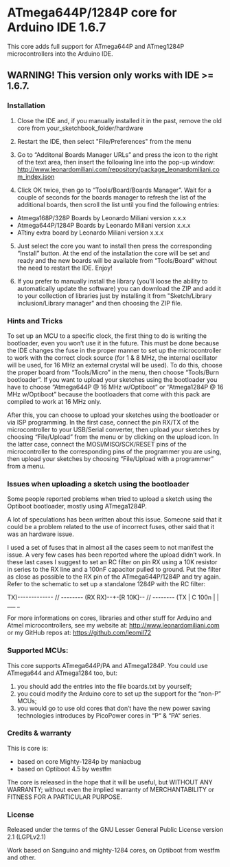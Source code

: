 # ATmega644P/1284P core for Arduino IDE 1.6.7

This core adds full support for ATmega644P and ATmeg1284P microcontrollers
into the Arduino IDE.

## WARNING! This version only works with IDE >= 1.6.7.


### Installation

1) Close the IDE and, if you manually installed it in the past, remove the 
old core from your_sketchbook_folder/hardware

2) Restart the IDE, then select "File/Preferences" from the menu

3) Go to “Additonal Boards Manager URLs” and press the icon to the right
of the text area, then insert the following line into the pop-up window:
http://www.leonardomiliani.com/repository/package_leonardomiliani.com_index.json

4) Click OK twice, then go to “Tools/Board/Boards Manager”. Wait for a
couple of seconds for the boards manager to refresh the list of the additional
boards, then scroll the list until you find the following entries:
- Atmega168P/328P Boards by Leonardo Miliani version x.x.x
- Atmega644P/1284P Boards by Leonardo Miliani version x.x.x
- ATtiny extra board by Leonardo Miliani version x.x.x

5) Just select the core you want to install then press the corresponding
“Install” button. At the end of the installation the core will be set and
ready and the new boards will be available from “Tools/Board” without
the need to restart the IDE. Enjoy!

6) If you prefer to manually install the library (you'll loose the ability to automatically
update the software) you can download the ZIP and add it to your collection of libraries
just by installing it from "Sketch/Library inclusion/Library manager" and then choosing the ZIP file.


### Hints and Tricks

To set up an MCU to a specific clock, the first thing to do is writing the bootloader, even you won’t use it in the future.
This must be done because the IDE changes the fuse in the proper manner to set up the microcontroller to work with the correct
clock source (for 1 & 8 MHz, the internal oscillator will be used, for 16 MHz an external crystal will be used).
To do this, choose the proper board from “Tools/Micro” in the menu, then choose “Tools/Burn bootloader”. If you want to upload
your sketches using the bootloader you have to choose “Atmega644P @ 16 MHz w/Optiboot” or “Atmega1284P @ 16 MHz w/Optiboot” because
the bootloaders that come with this pack are compiled to work at 16 MHz only.

After this, you can choose to upload your sketches using the bootloader or via ISP programming. In the first case, connect
the pin RX/TX of the microcontroller to your USB/Serial converter, then upload your sketches by choosing “File/Upload” from the menu or
by clicking on the upload icon.
In the latter case, connect the MOSI/MISO/SCK/RESET pins of the microcontroller to the corresponding pins of the programmer you are
using, then upload your sketches by choosing “File/Upload with a programmer” from a menu.


### Issues when uploading a sketch using the bootloader

Some people reported problems when tried to upload a sketch using the Optiboot bootloader, mostly
using ATmega1284P.

A lot of speculations has been written about this issue. Someone said that it could be a problem
related to the use of incorrect fuses, other said that it was an hardware issue.

I used a set of fuses that in almost all the cases seem to not manifest the issue. A very few
cases has been reported where the upload didn’t work. In these last cases I suggest to set an
RC filter on pin RX using a 10K resistor in series to the RX line and a 100nF capacitor pulled
to ground. Put the filter as close as possible to the RX pin of the ATmega644P/1284P and try
again. Refer to the schematic to set up a standalone 1284P with the RC filter:

TX)------------- // -------- (RX
RX)--+-[R 10K]-- // -------- (TX
     |
   C 100n
     |
     |
    ___
     _
     

For more informations on cores, libraries and other stuff for Arduino and Atmel
microcontrollers, see my website at: http://www.leonardomiliani.com
or my GitHub repos at: https://github.com/leomil72

### Supported MCUs:

This core supports ATmega644P/PA and ATmega1284P.
You could use ATmega644 and ATmega1284 too, but:
1) you should add the entries into the file boards.txt by yourself;
2) you could modify the Arduino core to set up the support for the “non-P” MCUs;
2) you would go to use old cores that don’t have the new power saving technologies introduces by PicoPower cores in “P“ & “PA“ series.


### Credits & warranty

This is core is: 
- based on core Mighty-1284p by maniacbug
- based on Optiboot 4.5 by westfm

The core is released in the hope that it will be useful, but WITHOUT ANY WARRANTY; without even
the implied warranty of MERCHANTABILITY or FITNESS FOR A PARTICULAR PURPOSE.


### License

Released under the terms of the GNU Lesser General Public License version 2.1 (LGPLv2.1)

Work based on Sanguino and mighty-1284 cores, on Optiboot from westfm and other.